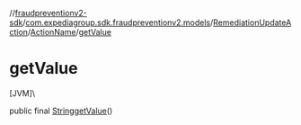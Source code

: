 //[fraudpreventionv2-sdk](../../../../index.md)/[com.expediagroup.sdk.fraudpreventionv2.models](../../index.md)/[RemediationUpdateAction](../index.md)/[ActionName](index.md)/[getValue](get-value.md)

# getValue

[JVM]\

public final [String](https://docs.oracle.com/javase/8/docs/api/java/lang/String.html)[getValue](get-value.md)()
